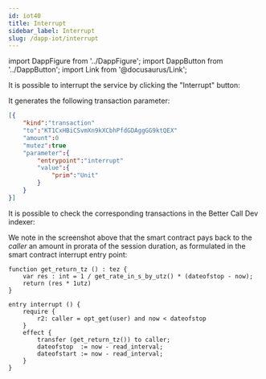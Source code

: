 ```yaml
---
id: iot40
title: Interrupt
sidebar_label: Interrupt
slug: /dapp-iot/interrupt
---
```


import DappFigure from '../DappFigure';
import DappButton from '../DappButton';
import Link from '@docusaurus/Link';

It is possible to interrupt the service by clicking the "Interrupt" button:

<DappFigure img='iot-duration.png' width='60%'/>


It generates the following transaction parameter:

```json
[{
    "kind":"transaction"
    "to":"KT1CxHBiCSvmXn9kXCbhPfdGDAggGG9ktQEX"
    "amount":0
    "mutez":true
    "parameter":{
        "entrypoint":"interrupt"
        "value":{
            "prim":"Unit"
        }
    }
}]
```

It is possible to check the corresponding transactions in the <Link to="/docs/dapp-tools/bcd">Better Call Dev</Link> indexer:

<DappFigure img='iot-bcd.png' width='100%'/>

We note in the screenshot above that the smart contract pays back to the *caller* an amount in prorata of the session duration, as formulated in the smart contract <Link to="/docs/dapp-iot/implementation#interrupt">interrupt</Link> entry point:

```archetype {2,11}
function get_return_tz () : tez {
    var res : int = 1 / get_rate_in_s_by_utz() * (dateofstop - now);
    return (res * 1utz)
}

entry interrupt () {
    require {
        r2: caller = opt_get(user) and now < dateofstop
    }
    effect {
        transfer (get_return_tz()) to caller;
        dateofstop  := now - read_interval;
        dateofstart := now - read_interval;
    }
}
```


<DappButton url="https://better-call.dev/ithacanet/KT1CxHBiCSvmXn9kXCbhPfdGDAggGG9ktQEX/operations" txt="open contract"/>